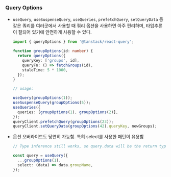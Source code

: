 ### Query Options

- `useQuery`, `useSuspenseQuery`, `useQueries`, `prefetchQuery`, `setQueryData` 등 같은 쿼리를 여러곳에서 사용할 때 쿼리 옵션을 사용하면 아주 편리하며, 타입추론이 잘되어 있기에 안전하게 사용할 수 있다.

  ```ts
  import { queryOptions } from '@tanstack/react-query';

  function groupOptions(id: number) {
    return queryOptions({
      queryKey: ['groups', id],
      queryFn: () => fetchGroups(id),
      staleTime: 5 * 1000,
    });
  }

  // usage:

  useQuery(groupOptions(1));
  useSuspenseQuery(groupOptions(5));
  useQueries({
    queries: [groupOptions(1), groupOptions(2)],
  });
  queryClient.prefetchQuery(groupOptions(23));
  queryClient.setQueryData(groupOptions(42).queryKey, newGroups);
  ```

- 옵션 오버라이드도 당연히 가능함. 특히 select를 사용한 패턴이 유용함

  ```ts
  // Type inference still works, so query.data will be the return type of select instead of queryFn

  const query = useQuery({
    ...groupOptions(1),
    select: (data) => data.groupName,
  });
  ```
